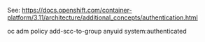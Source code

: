 

See: https://docs.openshift.com/container-platform/3.11/architecture/additional_concepts/authentication.html

oc adm policy add-scc-to-group anyuid system:authenticated
